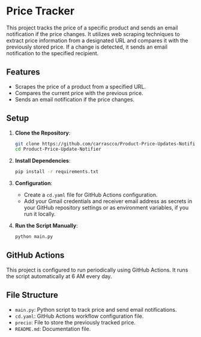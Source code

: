 # Price Tracker

This project tracks the price of a specific product and sends an email notification if the price changes. It utilizes web scraping techniques to extract price information from a designated URL and compares it with the previously stored price. If a change is detected, it sends an email notification to the specified recipient.

## Features

- Scrapes the price of a product from a specified URL.
- Compares the current price with the previous price.
- Sends an email notification if the price changes.

## Setup

1. **Clone the Repository**: 
    ```bash
    git clone https://github.com/carrascco/Product-Price-Updates-Notifier
    cd Product-Price-Update-Notifier
    ```

2. **Install Dependencies**:
   ```bash
   pip install -r requirements.txt
   ```
    

4. **Configuration**:
    - Create a `cd.yaml` file for GitHub Actions configuration.
    - Add your Gmail credentials and receiver email address as secrets in your GitHub repository settings or as environment variables, if you run it locally.
    
5. **Run the Script Manually**:
    ```bash
    python main.py
    ```

## GitHub Actions

This project is configured to run periodically using GitHub Actions. It runs the script automatically at 6 AM every day.

## File Structure

- `main.py`: Python script to track price and send email notifications.
- `cd.yaml`: GitHub Actions workflow configuration file.
- `precio`: File to store the previously tracked price.
- `README.md`: Documentation file.

